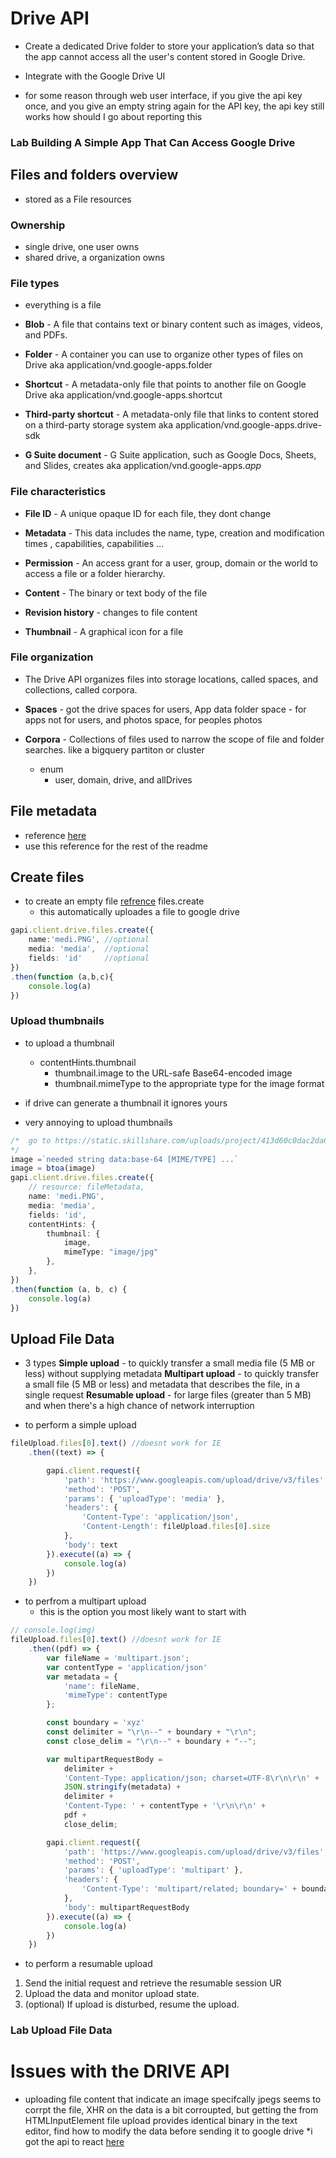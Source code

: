 # Drive API

* Create a dedicated Drive folder to store your application’s data so that the app cannot access all the user's content stored in Google Drive.

*   Integrate with the Google Drive UI

* for some reason through web user interface, if you give the api key once, and you give an empty string again for the API key, the api key still works how should I go about reporting this

###  Lab Building A Simple App That Can Access Google Drive

## Files and folders overview

* stored as a File resources


### Ownership

* single drive, one user owns
* shared drive, a organization owns

### File types

* everything is a file

* __Blob__ -  A file that contains text or binary content such as images, videos, and PDFs.

* __Folder__ - A container you can use to organize other types of files on Drive aka application/vnd.google-apps.folder

* __Shortcut__ -  A metadata-only file that points to another file on Google Drive aka application/vnd.google-apps.shortcut
 
* __Third-party shortcut__ -   A metadata-only file that links to content stored on a third-party storage system aka application/vnd.google-apps.drive-sdk

* __G Suite document__ -  G Suite application, such as Google Docs, Sheets, and Slides, creates aka application/vnd.google-apps.*app*

### File characteristics

* __File ID__ - A unique opaque ID for each file, they dont change

* __Metadata__ - This data includes the name, type, creation and modification times ,  capabilities,  capabilities ...

* __Permission__ - An access grant for a user, group, domain or the world to access a file or a folder hierarchy.

* __Content__ - The binary or text body of the file

* __Revision history__ - changes to file content

* __Thumbnail__ - A graphical icon for a file


### File organization

* The Drive API organizes files into storage locations, called spaces, and collections, called corpora.

* __Spaces__ - got the drive spaces for users, App data folder space - for apps not for users, and photos space, for peoples photos

* __Corpora__ - 
Collections of files used to narrow the scope of file and folder searches. like a bigquery partiton or cluster 
    * enum 
        * user, domain, drive, and allDrives


## File metadata
* reference [here](https://developers.google.com/drive/api/v3/reference/files#methods)
* use this reference for the rest of the readme

## Create files 

* to create an empty file [refrence](https://developers.google.com/drive/api/v3/reference/files/create)
    files.create
    * this automatically uploades a file to google drive

```ts
gapi.client.drive.files.create({
    name:'medi.PNG', //optional
    media: 'media',  //optional
    fields: 'id'     //optional
})
.then(function (a,b,c){	
    console.log(a)
})
```
### Upload thumbnails

* to upload a thumbnail 
    * contentHints.thumbnail
        * thumbnail.image to the URL-safe Base64-encoded image
        * thumbnail.mimeType to the appropriate type for the image format

* if drive can generate a thumbnail it ignores yours
* very annoying to upload thumbnails    



```ts
/*  go to https://static.skillshare.com/uploads/project/413d60c0dac2da6c97f939829fd1a064/9d28e322 and covert to base64  using https://www.base64-image.de/, the replace the image var with the data url string, 
*/
image =`needed string data:base-64 [MIME/TYPE] ...`
image = btoa(image)
gapi.client.drive.files.create({
    // resource: fileMetadata,
    name: 'medi.PNG',
    media: 'media',
    fields: 'id',
    contentHints: {
        thumbnail: {
            image,
            mimeType: "image/jpg"
        },
    },
})
.then(function (a, b, c) {
    console.log(a)
})
```
    
## Upload File Data

* 3 types 
__Simple upload__ -  to quickly transfer a small media file (5 MB or less) without supplying metadata
__Multipart upload__ -  to quickly transfer a small file (5 MB or less) and metadata that describes the file, in a single request
__Resumable upload__ -  for large files (greater than 5 MB) and when there's a high chance of network interruption 
 

* to perform a simple upload
```ts
fileUpload.files[0].text() //doesnt work for IE
    .then((text) => {

        gapi.client.request({
            'path': 'https://www.googleapis.com/upload/drive/v3/files',
            'method': 'POST',
            'params': { 'uploadType': 'media' },
            'headers': {
                'Content-Type': 'application/json',
                'Content-Length': fileUpload.files[0].size
            },
            'body': text
        }).execute((a) => {
            console.log(a)
        })
    })
```


* to perfrom a multipart upload 
    * this is the option you most likely want to start with
```ts
// console.log(img) 
fileUpload.files[0].text() //doesnt work for IE
    .then((pdf) => {
        var fileName = 'multipart.json';
        var contentType = 'application/json'
        var metadata = {
            'name': fileName,
            'mimeType': contentType
        };

        const boundary = 'xyz'
        const delimiter = "\r\n--" + boundary + "\r\n";
        const close_delim = "\r\n--" + boundary + "--";

        var multipartRequestBody =
            delimiter +
            'Content-Type: application/json; charset=UTF-8\r\n\r\n' +
            JSON.stringify(metadata) +
            delimiter +
            'Content-Type: ' + contentType + '\r\n\r\n' +
            pdf +
            close_delim;

        gapi.client.request({
            'path': 'https://www.googleapis.com/upload/drive/v3/files',
            'method': 'POST',
            'params': { 'uploadType': 'multipart' },
            'headers': {
                'Content-Type': 'multipart/related; boundary=' + boundary
            },
            'body': multipartRequestBody
        }).execute((a) => {
            console.log(a)
        })
    })


```


* to perform a resumable upload
1. Send the initial request and retrieve the resumable session UR
2. Upload the data and monitor upload state.
3. (optional) If upload is disturbed, resume the upload.


### Lab Upload File Data


# Issues with the DRIVE API 

* uploading file content that indicate an image specifcally jpegs seems to corrpt the file, XHR on the data is a bit corroupted, but getting the from HTMLInputElement file upload provides identical binary in the text editor, find how to modify the data before sending it to google drive
    *i got the api to react [here](https://stackoverflow.com/questions/63422138/how-to-upload-file-into-specific-folder-with-google-drive-api-and-python/64204197#64204197)